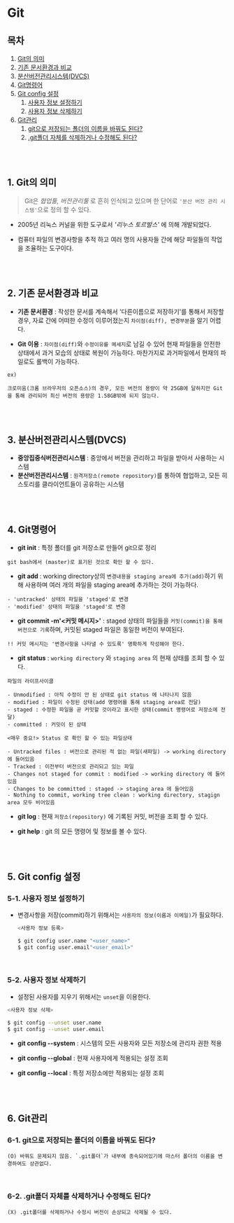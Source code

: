 # Git

## 목차

1. [Git의 의미](#1-git의-의미)
2. [기존 문서환경과 비교](#2-기존-문서환경과-비교)
3. [분산버전관리시스템(DVCS)](#3-분산버전관리시스템dvcs)
4. [Git명령어](#4-git명령어)
5. [Git config 설정](#5-git-config-설정)
    1. [사용자 정보 설정하기](#5-1-사용자-정보-설정하기)
    2. [사용자 정보 삭제하기](#5-2-사용자-정보-삭제하기)
6. [Git관리](#6-git관리)
    1. [git으로 저장되는 폴더의 이름을 바꿔도 된다?](#6-1-git으로-저장되는-폴더의-이름을-바꿔도-된다)
    2. [.git폴더 자체를 삭제하거나 수정해도 된다?](#6-2-git폴더-자체를-삭제하거나-수정해도-된다)

<br>
<br>

## 1. Git의 의미

> Git은 _협업툴, 버전관리툴_ 로 흔히 인식되고 있으며 한 단어로 `'분산 버전 관리 시스템'`으로 정의 할 수 있다.

-   2005년 리눅스 커널을 위한 도구로서 _'리누스 토르발스'_ 에 의해 개발되었다.

-   컴퓨터 파일의 변경사항을 추적 하고 여러 명의 사용자들 간에 해당 파일들의 작업을 조율하는 도구이다.

<br>
<br>

## 2. 기존 문서환경과 비교

-   **기존 문서환경** : 작성한 문서를 계속해서 '다른이름으로 저장하기'를 통해서 저장할 경우, 자료 간에 어떠한 수정이 이루어졌는지 `차이점(diff), 변경부분`을 알기 어렵다.

-   **Git 이용** : `차이점(diff)`와 `수정이유를 메세지`로 남길 수 있어 현재 파일들을 안전한 상태에서 과거 모습의 상태로 복원이 가능하다. 마찬가지로 과거파일에서 현재의 파일로도 롤백이 가능하다.

```
ex)

크로미움(크롬 브라우저의 오픈소스)의 경우, 모든 버전의 용량이 약 25GB에 달하지만 Git을 통해 관리되어 최신 버전의 용량은 1.58GB밖에 되지 않는다.
```

<br>
<br>

## 3. 분산버전관리시스템(DVCS)

-   **중앙집중식버전관리시스템** : 중앙에서 버전을 관리하고 파일을 받아서 사용하는 시스템
-   **분산버전관리시스템** : `원격저장소(remote repository)`를 통하여 협업하고, 모든 히스토리를 클라이언트들이 공유하는 시스템

<br>
<br>

## 4. Git명령어

-   **git init** : 특정 폴더를 git 저장소로 만들어 git으로 정리

```
git bash에서 (master)로 표기된 것으로 확인 할 수 있다.
```

-   **git add <file>** : working directory상의 `변경내용을 staging area에 추가(add)`하기 위해 사용하며 여러 개의 파일을 staging area에 추가하는 것이 가능하다.

```
- 'untracked' 상태의 파일을 'staged'로 변경
- 'modified' 상태의 파일을 'staged'로 변경
```

-   **git commit -m'<커밋 메시지>'** : staged 상태의 파일들을 `커밋(commit)을 통해 버전으로 기록`하며, 커밋된 staged 파일은 동일한 버전이 부여된다.

```
!! 커밋 메시지는 '변경사항을 나타낼 수 있도록' 명확하게 작성해야 한다.
```

-   **git status** : `working directory` 와 `staging area` 의 현재 상태를 조회 할 수 있다.

```
파일의 라이프사이클

- Unmodified : 아직 수정이 안 된 상태로 git status 에 나타나지 않음
- modified : 파일이 수정된 상태(add 명령어를 통해 staging area로 전달)
- staged : 수정한 파일을 곧 커밋할 것이라고 표시한 상태(commit 명령어로 저장소에 전달)
- committed : 커밋이 된 상태

<매우 중요!> Status 로 확인 할 수 있는 파일상태

- Untracked files : 버전으로 관리된 적 없는 파일(새파일) -> working directory 에 들어있음
- Tracked : 이전부터 버전으로 관리되고 있는 파일
- Changes not staged for commit : modified -> working directory 에 들어있음
- Changes to be committed : staged -> staging area 에 들어있음
- Nothing to commit, working tree clean : working directory, stagign area 모두 비어있음
```

-   **git log** : 현재 `저장소(repository)` 에 기록된 커밋, 버전을 조회 할 수 있다.

-   **git help** : git 의 모든 명령어 및 정보를 볼 수 있다.

<br>
<br>

## 5. Git config 설정

### 5-1. 사용자 정보 설정하기

-   변경사항을 저장(commit)하기 위해서는 `사용자의 정보(이름과 이메일)`가 필요하다.

    ```bash
    <사용자 정보 등록>

    $ git config user.name "<user_name>"
    $ git config user.email"<user_email>"
    ```

<br>

### 5-2. 사용자 정보 삭제하기

-   설정된 사용자를 지우기 위해서는 `unset`을 이용한다.

```bash
<사용자 정보 삭제>

$ git config --unset user.name
$ git config --unset user.email
```

-   **git config --system** : 시스템의 모든 사용자와 모든 저장소에 관리자 권한 적용

-   **git config --global** : 현재 사용자에게 적용되는 설정 조회

-   **git config --local** : 특정 저장소에만 적용되는 설정 조회

<br>
<br>

## 6. Git관리

### 6-1. git으로 저장되는 폴더의 이름을 바꿔도 된다?

```
(O) 바꿔도 문제되지 않음. `.git폴더`가 내부에 종속되어있기에 마스터 폴더의 이름을 변경하여도 상관없다.
```

<br>

### 6-2. .git폴더 자체를 삭제하거나 수정해도 된다?

```
(X) .git폴더를 삭제하거나 수정시 버전이 손상되고 삭제될 수 있다.
```
